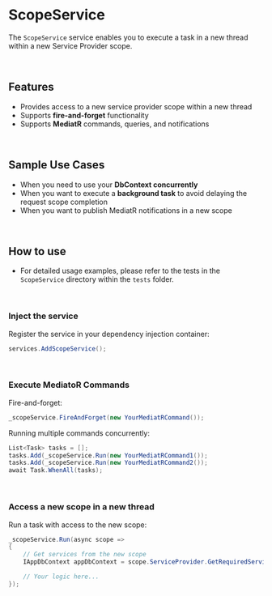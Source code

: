 # ScopeService

The `ScopeService` service enables you to execute a task in a new thread within a new Service Provider scope.

<br/>

## Features

- Provides access to a new service provider scope within a new thread
- Supports **fire-and-forget** functionality
- Supports **MediatR** commands, queries, and notifications

<br/>

## Sample Use Cases

- When you need to use your **DbContext concurrently**
- When you want to execute a **background task** to avoid delaying the request scope completion
- When you want to publish MediatR notifications in a new scope

<br/>

## How to use

- For detailed usage examples, please refer to the tests in the `ScopeService` directory within the `tests` folder.

<br/>

### Inject the service

Register the service in your dependency injection container:

```csharp
services.AddScopeService();
```

<br/>

### Execute MediatoR Commands

Fire-and-forget:

```csharp
_scopeService.FireAndForget(new YourMediatRCommand());
```

Running multiple commands concurrently:

```csharp
List<Task> tasks = [];
tasks.Add(_scopeService.Run(new YourMediatRCommand1());
tasks.Add(_scopeService.Run(new YourMediatRCommand2());
await Task.WhenAll(tasks);
```

<br/>

### Access a new scope in a new thread

Run a task with access to the new scope:

```csharp
_scopeService.Run(async scope =>
{
    // Get services from the new scope
    IAppDbContext appDbContext = scope.ServiceProvider.GetRequiredService<IAppDbContext>();

    // Your logic here...
});
```
